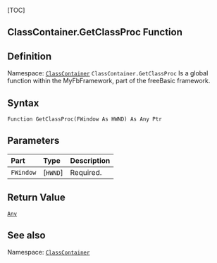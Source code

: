 [TOC]
## ClassContainer.GetClassProc Function

## Definition
Namespace: [`ClassContainer`](ClassContainer.md)
`ClassContainer.GetClassProc` Is a global function within the MyFbFramework, part of the freeBasic framework.
## Syntax

```freeBasic
Function GetClassProc(FWindow As HWND) As Any Ptr
```

## Parameters

|Part|Type|Description|
| :------------ | :------------ | :------------ |
|`FWindow`|[`HWND`]|Required.|

## Return Value
[`Any`]("https://www.freebasic.net/wiki/KeyPgAny")

## See also
Namespace: [`ClassContainer`](ClassContainer.md)
